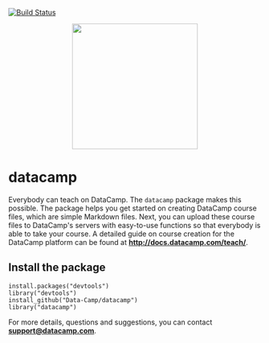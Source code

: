 [![Build Status](https://api.travis-ci.org/Data-Camp/datacamp.svg?branch=master)](https://travis-ci.org/Data-Camp/datacamp)
<p align="center">
<img src="https://s3.amazonaws.com/assets.datacamp.com/img/logo/logo_blue_full.svg" width="250">
</p>

# datacamp

Everybody can teach on DataCamp. The `datacamp` package makes this possible. The package helps you get started on creating DataCamp course files, which are simple Markdown files. Next, you can upload these course files to DataCamp's servers with easy-to-use functions so that everybody is able to take your course. A detailed guide on course creation for the DataCamp platform can be found at <b>http://docs.datacamp.com/teach/</b>.

## Install the package

```
install.packages("devtools")
library("devtools")
install_github("Data-Camp/datacamp")
library("datacamp")
```

For more details, questions and suggestions, you can contact <b>support@datacamp.com</b>.
